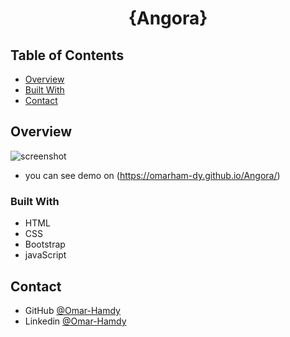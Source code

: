 <h1 align="center">{Angora}</h1>


<!-- TABLE OF CONTENTS -->

## Table of Contents

- [Overview](#overview)
- [Built With](#built-with)
- [Contact](#contact)

<!-- OVERVIEW -->

## Overview

![screenshot](https://raw.githubusercontent.com/OmarHam-dy/Fokir-Portfolio/main/Angora.png)


- you can see demo on (https://omarham-dy.github.io/Angora/)

### Built With

<!-- This section should list any major frameworks that you built your project using. Here are a few examples.-->

- HTML
- CSS
- Bootstrap
- javaScript



## Contact

- GitHub [@Omar-Hamdy](https://github.com/OmarHam-dy)
- Linkedin [@Omar-Hamdy](https://www.linkedin.com/in/omar-hamdy-159602250?utm_source=share&utm_campaign=share_via&utm_content=profile&utm_medium=android_app)
